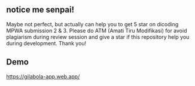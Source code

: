 ## notice me senpai!
Maybe not perfect, but actually can help you to get 5 star on dicoding MPWA submission 2 & 3. Please do ATM (Amati Tiru Modifikasi) for avoid plagiarism during review session and give a star if this repository help you during development. Thank you!

## Demo
https://gilabola-app.web.app/

